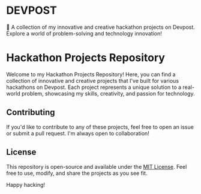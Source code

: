 # DEVPOST
🚀 A collection of my innovative and creative hackathon projects on Devpost. Explore a world of problem-solving and technology innovation!

# Hackathon Projects Repository

Welcome to my Hackathon Projects Repository! Here, you can find a collection of innovative and creative projects that I've built for various hackathons on Devpost. Each project represents a unique solution to a real-world problem, showcasing my skills, creativity, and passion for technology.

## Contributing

If you'd like to contribute to any of these projects, feel free to open an issue or submit a pull request. I'm always open to collaboration!

## License

This repository is open-source and available under the [MIT License](LICENSE). Feel free to use, modify, and share the projects as you see fit.

Happy hacking!
